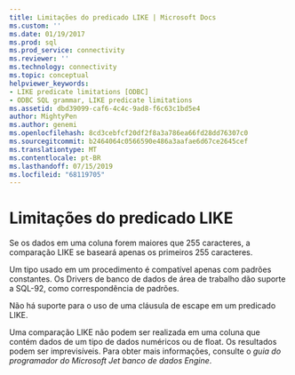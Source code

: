 ```yaml
---
title: Limitações do predicado LIKE | Microsoft Docs
ms.custom: ''
ms.date: 01/19/2017
ms.prod: sql
ms.prod_service: connectivity
ms.reviewer: ''
ms.technology: connectivity
ms.topic: conceptual
helpviewer_keywords:
- LIKE predicate limitations [ODBC]
- ODBC SQL grammar, LIKE predicate limitations
ms.assetid: dbd39099-caf6-4c4c-9ad8-f6c63c1bd5e4
author: MightyPen
ms.author: genemi
ms.openlocfilehash: 8cd3cebfcf20df2f8a3a786ea66fd28dd76307c0
ms.sourcegitcommit: b2464064c0566590e486a3aafae6d67ce2645cef
ms.translationtype: MT
ms.contentlocale: pt-BR
ms.lasthandoff: 07/15/2019
ms.locfileid: "68119705"
---
```

# <a name="like-predicate-limitations"></a>Limitações do predicado LIKE
Se os dados em uma coluna forem maiores que 255 caracteres, a comparação LIKE se baseará apenas os primeiros 255 caracteres.  
  
 Um tipo usado em um procedimento é compatível apenas com padrões constantes. Os Drivers de banco de dados de área de trabalho dão suporte a SQL-92, como correspondência de padrões.  
  
 Não há suporte para o uso de uma cláusula de escape em um predicado LIKE.  
  
 Uma comparação LIKE não podem ser realizada em uma coluna que contém dados de um tipo de dados numéricos ou de float. Os resultados podem ser imprevisíveis. Para obter mais informações, consulte o *guia do programador do Microsoft Jet banco de dados Engine*.

